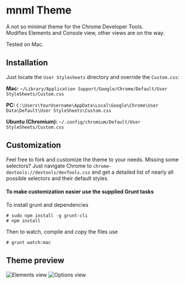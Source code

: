 # mnml Theme
A not so minimal theme for the Chrome Developer Tools.  
Modifies Elements and Console view, other views are on the way.

Tested on Mac.

## Installation 
Just locate the `User Stylesheets` directory and override the `Custom.css`:

**Mac:** `~/Library/Application Support/Google/Chrome/Default/User StyleSheets/Custom.css`

**PC:** `C:\Users\YourUsername\AppData\Local\Google\Chrome\User Data\Default\User StyleSheets\Custom.css`

**Ubuntu (Chromium):** `~/.config/chromium/Default/User StyleSheets/Custom.css`

## Customization
Feel free to fork and customize the theme to your needs. Missing some selectors? Just navigate Chrome to `chrome-devtools://devtools/devTools.css` and get a detailed list of nearly all possible selectors and their default styles.

#### To make customization easier use the supplied Grunt tasks

To install grunt and dependencies

	# sudo npm install -g grunt-cli
	# npm install

Then to watch, compile and copy the files use

	# grunt watch:mac


## Theme preview
![Elements view](https://raw.github.com/frontdevDE/mnml-devtools-theme/master/ressources/screenshot.png)
![Options view](https://raw.github.com/frontdevDE/mnml-devtools-theme/master/ressources/screenshot_options.png)